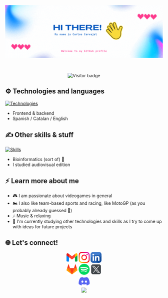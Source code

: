 <div align="center">
  <img src="https://github.com/cacara82/cacara82/blob/2a74c2a76f539a501fd02c3139767e06c2a7c1c5/cacara82intro.gif" alt="Profile Intro" title="Hello! I'm Carlos :)"/>
</div>

&nbsp;

<div align="center">
  <img src="https://komarev.com/ghpvc/?username=cacara82&label=Visitors&color=blue&style=flat" alt="Visitor badge"/>
</div>

## :gear: Technologies and languages
[![Technologies](https://skillicons.dev/icons?i=html,css,js,php,java,py,mysql,mongodb)](#)
- Frontend & backend
- Spanish / Catalan / English

## :writing_hand: Other skills & stuff
[![Skills](https://skillicons.dev/icons?i=ps,pr,ae,ai,git,linux,powershell)](#)
- Bioinformatics (sort of) :dna:
- I studied audiovisual edition

## :zap: Learn more about me
- :video_game: I am passionate about videogames in general
- :motorcycle: I also like team-based sports and racing, like MotoGP (as you probably already guessed :cowboy_hat_face:)
- :notes: Music & relaxing
- :pencil: I'm currently studying other technologies and skills as I try to come up with ideas for future projects 

## :globe_with_meridians: Let's connect!
<div align="center">
    <a href="mailto:cacara890@gmail.com" target="_blank"><img src="files/mail_icon.png" width="35" height="35" /></a>
    <a href="https://www.instagram.com/cacara.82/" target="_blank"><img src="files/instagram_icon.png" width="35" height="35" /></a>
    <a href="https://www.linkedin.com/in/carlos-carvajal-ramos-709290213/" target="_blank"><img src="files/linkedin_icon.png" width="35" height="35" /></a>
</div>
<div align="center">
    <a href="https://gitlab.com/cacara82/" target="_blank"><img src="files/gitlab_icon.png" width="35" height="35" /></a>
    <a href="https://open.spotify.com/user/goldgamer82" target="_blank"><img src="files/spotify_icon.png" width="35" height="35" /></a>
    <a href="https://twitter.com/gurramen" target="_blank"><img src="files/twitter_icon.png" width="35" height="35" /></a>
</div>
<div align="center">
    <a href="https://discord.com/users/300994733805928448" target="_blank"><img src="files/discord_icon.png" width="35" height="35" /></a> 
</div>
<div align="center">
  <img src="https://capsule-render.vercel.app/api?type=waving&height=120&color=gradient&section=footer&reversal=true" />
</div>

<!--
**cacara82/cacara82** is a ✨ _special_ ✨ repository because its `README.md` (this file) appears on your GitHub profile.

Here are some ideas to get you started:

- 🔭 I’m currently working on ...
- 🌱 I’m currently learning ...
- 👯 I’m looking to collaborate on ...
- 🤔 I’m looking for help with ...
- 💬 Ask me about ...
- 📫 How to reach me: ...
- 😄 Pronouns: ...
- ⚡ Fun fact: ...
-->
